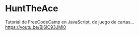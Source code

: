 # HuntTheAce

Tutorial de FreeCodeCamp en JavaScript, de juego de cartas...
https://youtu.be/Bj6lC93JMi0
